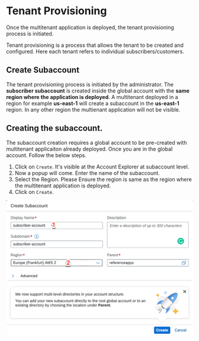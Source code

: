# Tenant Provisioning 
Once the multitenant application is deployed, the tenant provisioning process is initiated.

Tenant provisioning is a process that allows the tenant to be created and configured. Here each tenant refers to individual subscribers/customers.

## Create Subaccount 
The tenant provisioning process is initiated by the administrator. The **subscriber subaccount** is created inside the global account with the **same region where the application is deployed**. A multitenant deployed in a region for example **us-east-1** will create a subaccount in the **us-east-1** region. In any other region the multienant application will not be visible.

## Creating the subaccount.
The subaccount creation requires a global account to be pre-created with multitenant applicaiton already deployed. 
Once you are in the global account. Follow the below steps.
1. Click on `Create`. It's visible at the Account Explorer at subaccount level.
2. Now a popup will come. Enter the name of the subaccount.
3. Select the Region. Please Ensure the region is same as the region where the multitenant application is deployed.
4. Click on `Create`.

![Subaccount Creation](./images/createsubaccount.png)

